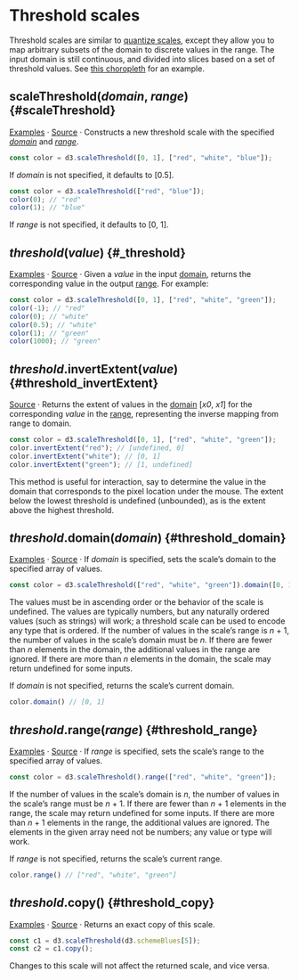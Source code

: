 # Threshold scales

Threshold scales are similar to [quantize scales](./quantize.md), except they allow you to map arbitrary subsets of the domain to discrete values in the range. The input domain is still continuous, and divided into slices based on a set of threshold values. See [this choropleth](https://observablehq.com/@d3/threshold-choropleth) for an example.

## scaleThreshold(*domain*, *range*) {#scaleThreshold}

[Examples](https://observablehq.com/@d3/quantile-quantize-and-threshold-scales) · [Source](https://github.com/d3/d3-scale/blob/main/src/threshold.js) · Constructs a new threshold scale with the specified [*domain*](#threshold_domain) and [*range*](#threshold_range).

```js
const color = d3.scaleThreshold([0, 1], ["red", "white", "blue"]);
```

If *domain* is not specified, it defaults to [0.5].

```js
const color = d3.scaleThreshold(["red", "blue"]);
color(0); // "red"
color(1); // "blue"
```

If *range* is not specified, it defaults to [0, 1].

## *threshold*(*value*) {#_threshold}

[Examples](https://observablehq.com/@d3/quantile-quantize-and-threshold-scales) · [Source](https://github.com/d3/d3-scale/blob/main/src/threshold.js) · Given a *value* in the input [domain](#threshold_domain), returns the corresponding value in the output [range](#threshold_range). For example:

```js
const color = d3.scaleThreshold([0, 1], ["red", "white", "green"]);
color(-1); // "red"
color(0); // "white"
color(0.5); // "white"
color(1); // "green"
color(1000); // "green"
```

## *threshold*.invertExtent(*value*) {#threshold_invertExtent}

[Source](https://github.com/d3/d3-scale/blob/main/src/threshold.js) · Returns the extent of values in the [domain](#threshold_domain) [<i>x0</i>, <i>x1</i>] for the corresponding *value* in the [range](#threshold_range), representing the inverse mapping from range to domain.

```js
const color = d3.scaleThreshold([0, 1], ["red", "white", "green"]);
color.invertExtent("red"); // [undefined, 0]
color.invertExtent("white"); // [0, 1]
color.invertExtent("green"); // [1, undefined]
```

This method is useful for interaction, say to determine the value in the domain that corresponds to the pixel location under the mouse. The extent below the lowest threshold is undefined (unbounded), as is the extent above the highest threshold.

## *threshold*.domain(*domain*) {#threshold_domain}

[Examples](https://observablehq.com/@d3/quantile-quantize-and-threshold-scales) · [Source](https://github.com/d3/d3-scale/blob/main/src/threshold.js) · If *domain* is specified, sets the scale’s domain to the specified array of values.

```js
const color = d3.scaleThreshold(["red", "white", "green"]).domain([0, 1]);
```

The values must be in ascending order or the behavior of the scale is undefined. The values are typically numbers, but any naturally ordered values (such as strings) will work; a threshold scale can be used to encode any type that is ordered. If the number of values in the scale’s range is *n* + 1, the number of values in the scale’s domain must be *n*. If there are fewer than *n* elements in the domain, the additional values in the range are ignored. If there are more than *n* elements in the domain, the scale may return undefined for some inputs.

If *domain* is not specified, returns the scale’s current domain.

```js
color.domain() // [0, 1]
```

## *threshold*.range(*range*) {#threshold_range}

[Examples](https://observablehq.com/@d3/quantile-quantize-and-threshold-scales) · [Source](https://github.com/d3/d3-scale/blob/main/src/threshold.js) · If *range* is specified, sets the scale’s range to the specified array of values.

```js
const color = d3.scaleThreshold().range(["red", "white", "green"]);
```

If the number of values in the scale’s domain is *n*, the number of values in the scale’s range must be *n* + 1. If there are fewer than *n* + 1 elements in the range, the scale may return undefined for some inputs. If there are more than *n* + 1 elements in the range, the additional values are ignored. The elements in the given array need not be numbers; any value or type will work.

If *range* is not specified, returns the scale’s current range.

```js
color.range() // ["red", "white", "green"]
```

## *threshold*.copy() {#threshold_copy}

[Examples](https://observablehq.com/@d3/quantile-quantize-and-threshold-scales) · [Source](https://github.com/d3/d3-scale/blob/main/src/threshold.js) · Returns an exact copy of this scale.

```js
const c1 = d3.scaleThreshold(d3.schemeBlues[5]);
const c2 = c1.copy();
```

Changes to this scale will not affect the returned scale, and vice versa.
